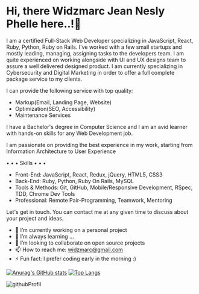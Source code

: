 # Hi, there Widzmarc Jean Nesly Phelle here..!👋

I am a certified Full-Stack Web Developer specializing in JavaScript, React, Ruby, Python, Ruby on Rails. I've worked with a few small startups and mostly leading, managing, assigning tasks to the developers team. I am quite experienced on working alongside with UI and UX designs team to assure a well delivered designed product. I am currently specializing in Cybersecurity and Digital Marketing in order to offer a full complete package service to my clients.

I can provide the following service with top quality:
- Markup(Email, Landing Page, Website)
- Optimization(SEO, Accessibility)
- Maintenance Services

I have a Bachelor's degree in Computer Science and I am an avid learner with hands-on skills for any Web Development job.

I am passionate on providing the best experience in my work, starting from Information Architecture to User Experience

• • • Skills • • •
- Front-End: JavaScript, React, Redux, jQuery, HTML5, CSS3
- Back-End: Ruby, Python, Ruby On Rails, MySQL
- Tools & Methods: Git, GitHub, Mobile/Responsive Development, RSpec, TDD, Chrome Dev Tools
- Professional: Remote Pair-Programming, Teamwork, Mentoring

Let's get in touch. You can contact me at any given time to discuss about your project and ideas.

- 🔭 I’m currently working on a personal project
- 🌱 I’m always learning ...
- 👯 I’m looking to collaborate on open source projects
- 📫 How to reach me: widzmarc@gmail.com
- ⚡ Fun fact: I prefer coding early in the morning :)

[![Anurag's GitHub stats](https://github-readme-stats.vercel.app/api?username=widzthedvloper&show_icons=true&theme=dracula)](https://github.com/anuraghazra/github-readme-stats) [![Top Langs](https://github-readme-stats.vercel.app/api/top-langs/?username=widzthedvloper&layout=compact)](https://github.com/anuraghazra/github-readme-stats)

![githubProfil](https://user-images.githubusercontent.com/69369667/114312280-229c5080-9ac0-11eb-8034-e6b2ba67117d.png)
